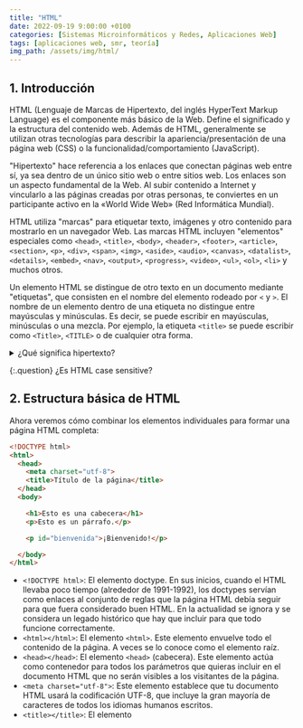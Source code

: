 ```yaml
---
title: "HTML"
date: 2022-09-19 9:00:00 +0100
categories: [Sistemas Microinformáticos y Redes, Aplicaciones Web]
tags: [aplicaciones web, smr, teoría]
img_path: /assets/img/html/
---
```


## 1. Introducción

HTML (Lenguaje de Marcas de Hipertexto, del inglés HyperText Markup Language) es el componente más básico de la Web. Define el significado y la estructura del contenido web. Además de HTML, generalmente se utilizan otras tecnologías para describir la apariencia/presentación de una página web (CSS) o la funcionalidad/comportamiento (JavaScript).

"Hipertexto" hace referencia a los enlaces que conectan páginas web entre sí, ya sea dentro de un único sitio web o entre sitios web. Los enlaces son un aspecto fundamental de la Web. Al subir contenido a Internet y vincularlo a las páginas creadas por otras personas, te conviertes en un participante activo en la «World Wide Web» (Red Informática Mundial).

HTML utiliza "marcas" para etiquetar texto, imágenes y otro contenido para mostrarlo en un navegador Web. Las marcas HTML incluyen "elementos" especiales como `<head>`, `<title>`, `<body>`, `<header>`, `<footer>`, `<article>`, `<section>`, `<p>`, `<div>`, `<span>`, `<img>`, `<aside>`, `<audio>`, `<canvas>`, `<datalist>`, `<details>`, `<embed>`, `<nav>`, `<output>`, `<progress>`, `<video>`, `<ul>`, `<ol>`, `<li>` y muchos otros.

Un elemento HTML se distingue de otro texto en un documento mediante "etiquetas", que consisten en el nombre del elemento rodeado por `<` y `>`. El nombre de un elemento dentro de una etiqueta no distingue entre mayúsculas y minúsculas. Es decir, se puede escribir en mayúsculas, minúsculas o una mezcla. Por ejemplo, la etiqueta `<title>` se puede escribir como `<Title>`, `<TITLE>` o de cualquier otra forma.

<details class="card mb-2">
  <summary class="card-header question">¿Qué significa hipertexto?</summary>
  <div class="card-body" markdown="1">

Del mismo modo que un hipermercado es mejor que un mercado. El hipertexto es mejor que el texto. De manera simplificada es texto con enlaces que te llevan a otros documentos.

  </div>
</details>

{:.question}
¿Es HTML case sensitive?

## 2. Estructura básica de HTML

Ahora veremos cómo combinar los elementos individuales para formar una página HTML completa:

```html
<!DOCTYPE html>
<html>
  <head>
    <meta charset="utf-8">
    <title>Título de la página</title>
  </head>
  <body>

    <h1>Esto es una cabecera</h1>
    <p>Esto es un párrafo.</p>

    <p id="bienvenida">¡Bienvenido!</p>

  </body>
</html>
```

- `<!DOCTYPE html>`: El elemento doctype. En sus inicios, cuando el HTML llevaba poco tiempo (alrededor de 1991-1992), los doctypes servían como enlaces al conjunto de reglas que la página HTML debía seguir para que fuera considerado buen HTML. En la actualidad se ignora y se considera un legado histórico que hay que incluir para que todo funcione correctamente. 
- `<html></html>`: El elemento `<html>`. Este elemento envuelve todo el contenido de la página. A veces se lo conoce como el elemento raíz.
- `<head></head>`: El elemento `<head>` (cabecera). Este elemento actúa como contenedor para todos los parámetros que quieras incluir en el documento HTML que no serán visibles a los visitantes de la página.
- `<meta charset="utf-8">`: Este elemento establece que tu documento HTML usará la codificación UTF-8, que incluye la gran mayoría de caracteres de todos los idiomas humanos escritos.
- `<title></title>`: El elemento <title>. Este establece el título de la página, que es el título que aparece en la pestaña del navegador en la que se carga la página.
- `<body></body>`: El elemento `<body>`. Contiene todo el contenido que quieres mostrar a los usuarios cuando visitan tu página, ya sea texto, imágenes, vídeos, juegos, pistas de audio reproducibles o cualquier otra cosa.

<details class="card mb-2">
  <summary class="card-header question">¿Cómo vemos el código HTML de una web?</summary>
  <div class="card-body" markdown="1">

F12 o Click derecho e Inspeccionar

  </div>
</details>

{:.question}
Veamos el código fuente de esta página web. ¿Tiene la estructura que se ha explicado?

### 2.1. Elemento

Los elementos HTML son los componentes básicos de un documento HTML. En esta página que estás leyendo, por ejemplo, el título, un párrafo y una imagen son elementos H1, P e IMG, respectivamente. No todos los tipos de elemento son visibles: algunos tienen como única función agrupar a otros elementos, por ejemplo.

Exploremos un poco el elemento párrafo:

![Elemento y etiquetas HTML](elementoEtiquetas.png)
_Elemento y etiquetas HTML_

Las principales partes de nuestro elemento son:

- **La etiqueta de apertura**: consiste en el nombre del elemento (en este caso, p), encerrado entre paréntesis angulares de apertura y cierre. Esta etiqueta de apertura marca dónde comienza el elemento o comienza a tener efecto. En este ejemplo, precede al comienzo del texto del párrafo.
- **El contenido**: Este es el contenido del elemento. En este ejemplo, es el texto del párrafo.
- **La etiqueta de cierre**: Es lo mismo que la etiqueta de apertura, excepto que incluye una barra diagonal antes del nombre del elemento. Esto indica dónde termina el elemento; en este caso, dónde finaliza el párrafo. No incluir una etiqueta de cierre es un error común de principiante, y puede conducir a extraños resultados.
  
El **elemento** lo conforman la etiqueta de apertura, seguida del contenido, seguido de la etiqueta de cierre.

<details class="card mb-2">
  <summary class="card-header question">¿Cómo se llama un elemento que tiene clave pero no tiene valor?</summary>
  <div class="card-body" markdown="1">

Elemento vacío.

  </div>
</details>

### 2.2. Atributo

Los elementos también pueden tener atributos. Los atributos tienen este aspecto:

![Atributo HTML](atributo.png)
_Atributo HTML_

Los atributos contienen información extra sobre el elemento que no se mostrará en el contenido. En este caso, el atributo class asigna al elemento un identificador que se puede utilizar para dotarlo de información de estilo.

Un atributo debería tener:

Un espacio entre este y el nombre del elemento. (Para un elemento con más de un atributo, los atributos también deben estar separados por espacios).
El nombre del atributo, seguido por un signo igual.
Un valor del atributo, rodeado de comillas de apertura y cierre.

![Nomenclatura HTML](nomenclaturaHtml.png)
_Nomenclatura HTML_

<details class="card mb-2">
  <summary class="card-header question">¿Para que sirve el atributo alt o texto alternativo?</summary>
  <div class="card-body" markdown="1">

El atributo ALT o etiqueta ALT es un atributo HTML para un texto que describe una imagen. El atributo ALT se coloca directamente en la etiqueta de la imagen. Si una imagen no se puede mostrar por alguna razón, el atributo ALT proporciona texto alternativo para mostrar en su lugar.

  </div>
</details>

<details class="card mb-2">
  <summary class="card-header question">¿Qué es un atributo booleano?</summary>
  <div class="card-body" markdown="1">

Son atributos que tienen clave pero no tienen valor. Por ejemplo en este input `<input type="checkbox" name="vehicle" value="car" checked>` el atributo `checked` es booleano.

Los valores true y false están especificamente prohibidos en los atributos booleanos. Para representar el valor false el atributo no debe aparecer.

Todos los siguientes ejemplos son correctos y equivalentes:

```html
<input type="checkbox" name="vehicle" value="car" checked disabled>
<input type="checkbox" name="vehicle" value="car" checked="checked" disabled="disabled">
<input type="checkbox" name="vehicle" value="car" checked disabled="">
```

  </div>
</details>

{:.question}
¿Es correcto el elemento `<a href=https://www.mozilla.org/>mi sitio web favorito</a>`?

{:.question}
¿Es correcto el elemento `<a href='http://www.ejemplo.com'>Un enlace a mi ejemplo.</a>`?


¿Es correcto el elemento `<a href='http://www.ejemplo.com' title=Es correcto o no>Un enlace a mi ejemplo.</a>`?

{:.question}
¿Es correcto el elemento `<a href="http://www.ejemplo.com" title="¿Es 'correcto'?">Un enlace a mi ejemplo.</a>`?

{:.question}
¿Es correcto el elemento `<a href='http://www.ejemplo.com' title='¿Es 'correcto'?'>Un enlace a mi ejemplo.</a>`?


<details class="card mb-2">
  <summary class="card-header question">¿Qué es un lenguaje de programación?</summary>
  <div class="card-body" markdown="1">
    
Un lenguaje de programación es un lenguaje formal que le proporciona a una persona, en este caso el programador, la capacidad de escribir (o programar) una serie de instrucciones o secuencias de órdenes en forma de algoritmos con el fin de controlar el comportamiento físico o lógico de un sistema informático, de manera que se puedan obtener diversas clases de datos o ejecutar determinadas tareas. 

A todo este conjunto de órdenes escritas mediante un lenguaje de programación se le denomina programa informático.

<!-- Comentario para que no se descuajeringue la cosa -->
  </div>
</details>


<details class="card mb-2">
  <summary class="card-header question">¿Es HTML un lenguaje de programación?
</summary>
  <div class="card-body">

HTML es una forma de representar la información. No programas el comportamiento de una computadora por lo tanto no es un lenguaje de programación.

HTML ("Hypertext Markup Language") no es un lenguaje de programación. Es un lenguaje de marcado que le dice a los navegadores web cómo estructurar las páginas web que estás visitando. Puede ser tan complejo o tan simple como desee el desarrollador web. El HTML consiste en una serie de elementos, que puedes utilizar para encerrar, delimitar o marcar diferentes partes del contenido para hacer que aparezcan de una cierta manera, o actúen de determinada forma. Las etiquetas que delimitan un fragmento de contenido pueden hacer que dicho contenido enlace con otra página, ponga una palabra en cursiva, etcétera. Por ejemplo, dada la siguiente línea de contenido:

<iframe width="560" height="315" src="https://www.youtube.com/embed/b6sNxnldPhU" title="YouTube video player" frameborder="0" allow="accelerometer; autoplay; clipboard-write; encrypted-media; gyroscope; picture-in-picture" allowfullscreen></iframe>

  </div>
</details>

## Formularios

<iframe width="560" height="315" src="https://www.youtube.com/embed/tqLJoWfdqIc" title="YouTube video player" frameborder="0" allow="accelerometer; autoplay; clipboard-write; encrypted-media; gyroscope; picture-in-picture" allowfullscreen></iframe>

<iframe width="560" height="315" src="https://www.youtube.com/embed/u1JRC24rUfk" title="YouTube video player" frameborder="0" allow="accelerometer; autoplay; clipboard-write; encrypted-media; gyroscope; picture-in-picture" allowfullscreen></iframe>

{:.question}
¿De que tipo es el botón por el cual se envía el formulario?

{:.question}
¿Cuál es el atributo que hace que solo puedas elegir una opción dentro del tipo?

## 3. Bibliografía

- [HTML: Lenguaje de etiquetas de hipertexto (Developer Mozilla)](https://developer.mozilla.org/es/docs/Web/HTML)
- [HTML Tutorial (W3Schools)](https://www.w3schools.com/html/)
- [Lenguaje HTML5](https://lenguajehtml.com/html/introduccion/que-es-html/)
- [Atributos booleanos en HTML ](http://notasjs.blogspot.com/2014/02/atributos-booleanos-en-html.html)